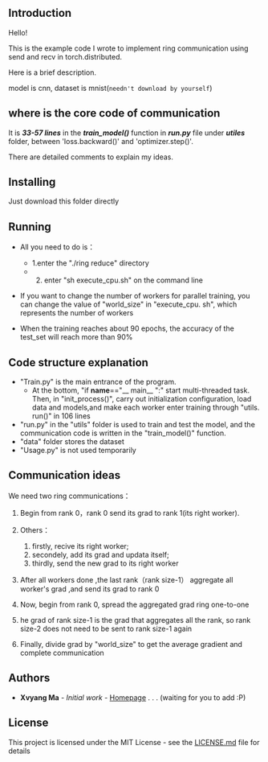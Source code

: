 ## Introduction 
Hello! 
  
This is the example code I wrote to implement ring communication using send and recv in torch.distributed. 
  
Here is a brief description.
  
model is cnn, dataset is mnist(`needn't download by yourself`)
 
## where is the core code of communication
It is ***33-57 lines*** in the ***train_model()*** function in ***run.py*** file under ***utiles*** folder, between 'loss.backward()' and 'optimizer.step()'.   
  
There are detailed comments to explain my ideas.
 
## Installing
 
Just download this folder directly
 
## Running
 
* All you need to do is：
    * 1.enter the "./ring reduce" directory   
    * 2. enter "sh execute_cpu.sh" on the command line
  
* If you want to change the number of workers for parallel training, you can change the value of "world_size" in "execute_cpu. sh", which represents the number of workers
  
* When the training reaches about 90 epochs, the accuracy of the test_set will reach more than 90%

## Code structure explanation
 * "Train.py"  is the main entrance of the program.    
    * At the bottom, "if __name__=="__ main__ ":" start multi-threaded task. Then, in "init_process()",  carry out initialization configuration, load data and models,and make each worker enter training through "utils. run()" in 106 lines
* "run.py"    in the "utils" folder is used to train and test the model, and the communication code is written in the "train_model()" function.
* "data" folder stores the dataset
* "Usage.py"   is not used temporarily
 
## Communication ideas
We need two ring communications：
1. Begin from rank 0，rank 0 send its grad to rank 1(its right worker).
2. Others：
   1. firstly, recive its right worker; 
   2. secondely, add its grad and updata itself; 
   3. thirdly, send the new grad to its right worker
3. After all workers done ,the last rank（rank size-1） aggregate all worker's grad ,and send its grad to rank 0
   
1. Now, begin from rank 0, spread the aggregated grad ring one-to-one
2. he grad of rank size-1 is the grad that aggregates all the rank, so rank size-2 does not need to be sent to rank size-1 again
3. Finally, divide grad by "world_size" to get the average gradient and complete communication
 
## Authors
 
* **Xvyang Ma** - *Initial work* - [Homepage](https://github.com/serein-dream)
    .
    .
    .
    (waiting for you to add :P)
 
## License
 
This project is licensed under the MIT License - see the [LICENSE.md](LICENSE.md) file for details
 
